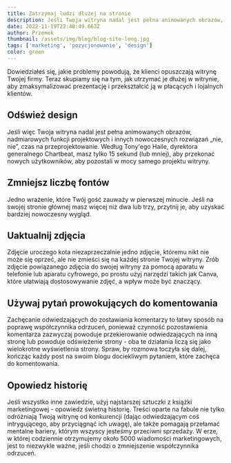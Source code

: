 ```yaml
---
title: Zatrzymaj ludzi dłużej na stronie
description: Jeśli Twoja witryna nadal jest pełna animowanych obrazów, nadmiarowych funkcji projektowych i innych nowoczesnych rozwiązań „nie, nie”, czas na przeprojektowanie.
date: 2022-11-19T22:48:49.663Z
author: Przemek
thumbnail: /assets/img/blog/blog-site-long.jpg
tags: ['marketing', 'pozycjonowanie', 'design']
color: green
---
```

Dowiedziałeś się, jakie problemy powodują, że klienci opuszczają witrynę Twojej firmy. Teraz skupiamy się na tym, jak utrzymać je dłużej w witrynie, aby zmaksymalizować prezentację i przekształcić ją w płacących i lojalnych klientów.

## Odśwież design

Jeśli więc Twoja witryna nadal jest pełna animowanych obrazów, nadmiarowych funkcji projektowych i innych nowoczesnych rozwiązań „nie, nie”, czas na przeprojektowanie. Według Tony'ego Haile, dyrektora generalnego Chartbeat, masz tylko 15 sekund (lub mniej), aby przekonać nowych użytkowników, aby pozostali w mocy samego projektu witryny.

## Zmniejsz liczbę fontów

Jedno wrażenie, które Twój gość zauważy w pierwszej minucie. Jeśli na swojej stronie głównej masz więcej niż dwa lub trzy, przytnij je, aby uzyskać bardziej nowoczesny wygląd.

## Uaktualnij zdjęcia

Zdjęcie uroczego kota niezaprzeczalnie jedno zdjęcie, któremu nikt nie może się oprzeć, ale nie zmieści się na każdej stronie Twojej witryny. Zrób zdjęcie powiązanego zdjęcia do swojej witryny za pomocą aparatu w telefonie lub aparatu cyfrowego, po prostu użyj narzędzi takich jak Canva, które ułatwiają dostosowywanie zdjęć, a wpływ może być znaczący.

## Używaj pytań prowokujących do komentowania

Zachęcanie odwiedzających do zostawiania komentarzy to łatwy sposób na poprawę współczynnika odrzuceń, ponieważ czynność pozostawienia komentarza zazwyczaj powoduje przekierowanie odwiedzających na inną stronę lub powoduje odświeżenie strony - oba te działania liczą się jako wielokrotne wyświetlenia strony. Spraw, by rozmowa toczyła się dalej, kończąc każdy post na swoim blogu dociekliwym pytaniem, które zachęca do komentowania.

## Opowiedz historię

Jeśli wszystko inne zawiedzie, użyj najstarszej sztuczki z książki marketingowej - opowiedz świetną historię. Treści oparte na fabule nie tylko odróżniają Twoją witrynę od konkurencji (dając odwiedzającym coś intrygującego, aby przyciągnąć ich uwagę), ale także pomagają przełamać mentalne bariery, którym wszyscy jesteśmy przeciwni sprzedaży. W erze, w której codziennie otrzymujemy około 5000 wiadomości marketingowych, jest to niezwykle ważne, jeśli chodzi o zmniejszenie współczynnika odrzuceń.